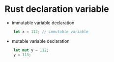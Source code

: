 # Rust declaration variable

- immutable variable declaration
```rs
    let x = 112; // immutable variable
```
- mutable variable declaration
```rs
    let mut y = 112;
    y = 113;
```
